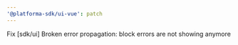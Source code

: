 ```yaml
---
'@platforma-sdk/ui-vue': patch
---
```


Fix [sdk/ui] Broken error propagation: block errors are not showing anymore
